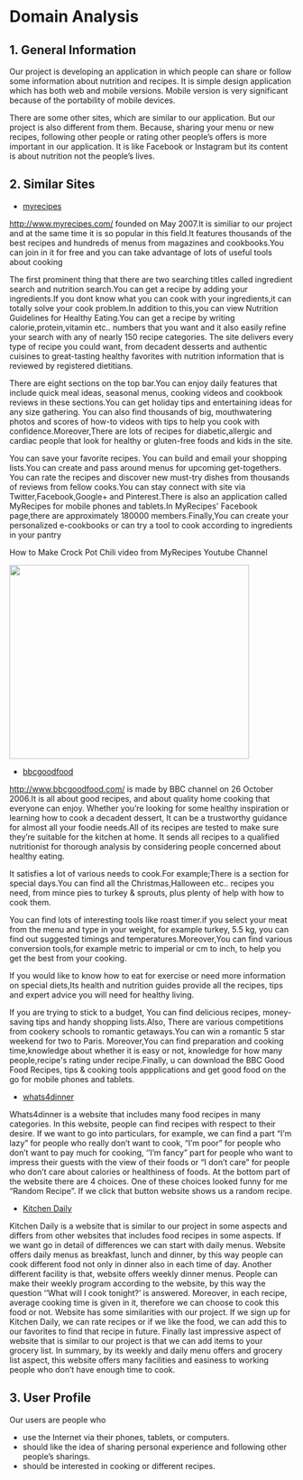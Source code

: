 # Domain Analysis #

## 1. General Information ##

Our project is developing an application in which people can share or follow some information about nutrition and recipes. It is simple design application which has both web and mobile versions. Mobile version is very significant because of the portability of mobile devices.

There are some other sites, which are similar to our application. But our project is also different from them. Because, sharing your menu or new recipes, following other people or rating other people’s offers is more important in our application. It is like Facebook or Instagram but its content is about nutrition not the people’s lives.

## 2. Similar Sites ##
  * <a href='http://www.myrecipes.com'>myrecipes</a>

http://www.myrecipes.com/ founded on May 2007.It is similiar to our project and at the same time it is so popular in this field.It features thousands of the best recipes and hundreds of menus from magazines and cookbooks.You can join in it for free and you can take advantage of lots of useful tools about cooking

The first prominent thing that there are two searching titles called ingredient search and nutrition search.You can get a recipe by adding  your ingredients.If you dont know what you can cook with your ingredients,it can totally solve your cook problem.In addition to this,you can view Nutrition Guidelines for Healthy Eating.You can get a recipe by writing calorie,protein,vitamin etc.. numbers that you want and it also easily refine your search with any of nearly 150 recipe categories. The site delivers every type of recipe you could want, from decadent desserts and authentic cuisines to great-tasting healthy favorites with nutrition information that is reviewed by registered dietitians.

There are eight sections on the top bar.You can enjoy daily features that include quick meal ideas, seasonal menus, cooking videos and cookbook reviews in these sections.You can get holiday tips and entertaining ideas for any size gathering. You can also find thousands of big, mouthwatering photos and scores of how-to videos with tips to help you cook with confidence.Moreover,There are lots of recipes for diabetic,allergic and cardiac people that look for  healthy or gluten-free foods and kids in the site.

You can save your favorite recipes. You can build and email your shopping lists.You can create and pass around menus for upcoming get-togethers. You can rate the recipes and discover new must-try dishes from thousands of reviews from fellow cooks.You can stay connect with site via Twitter,Facebook,Google+ and Pinterest.There is also an application called MyRecipes for mobile phones and tablets.In MyRecipes' Facebook page,there are approximately 180000 members.Finally,You can create your personalized e-cookbooks or can try a tool to cook according to ingredients in your pantry

How to Make Crock Pot Chili video from MyRecipes Youtube Channel

<a href='http://www.youtube.com/watch?feature=player_embedded&v=NLxIZROUY1g' target='_blank'><img src='http://img.youtube.com/vi/NLxIZROUY1g/0.jpg' width='425' height=344 /></a>

  * <a href='http://www.bbcgoodfood.com'>bbcgoodfood</a>


http://www.bbcgoodfood.com/ is made by BBC channel on 26 October 2006.It is all about good recipes, and about quality home cooking that everyone can enjoy. Whether you’re looking for some healthy inspiration or learning how to cook a decadent dessert, It can be a trustworthy guidance for almost all your foodie needs.All of its recipes are tested to make sure they’re suitable for the kitchen at home. It sends all recipes to a qualified nutritionist for thorough analysis by considering people concerned about healthy eating.

It satisfies a lot of various needs to cook.For example;There is a  section for special days.You can find all the Christmas,Halloween etc.. recipes you need, from mince pies to turkey & sprouts, plus plenty of help with how to cook them.

You can find lots of interesting tools like roast timer.if you select your meat from the menu and type in your weight, for example turkey, 5.5 kg, you can find out suggested timings and temperatures.Moreover,You can find various conversion tools,for example metric to imperial or cm to inch, to help you get the best from your cooking.

If you would like to know how to eat for exercise or need more information on special diets,Its health and nutrition guides provide all the recipes, tips and expert advice you will need for healthy living.

If you are trying to stick to a budget, You can find  delicious recipes, money-saving tips and handy shopping lists.Also,
There are various competitions from cookery schools to romantic getaways.You can win a romantic 5 star weekend for two to Paris.
Moreover,You can find preparation and cooking time,knowledge about whether it is easy or not, knowledge for how many people,recipe's rating under recipe.Finally, u can download the BBC Good Food Recipes, tips & cooking tools appplications and get good food on the go for mobile phones and tablets.



  * [whats4dinner](http://www.whats4dinner.org)

Whats4dinner is a website that includes many food recipes in many categories.  In this website, people can find recipes with respect to their desire.  If we want to go into particulars, for example, we can find a part “I’m lazy” for people who really don’t want to cook, “I’m poor” for people who don’t want to pay much for cooking, ‘’I’m fancy” part for people who want to impress their guests with the view of their foods or “I don’t care” for people who don’t care about calories or healthiness of foods. At the bottom part of the website there are 4 choices.  One of these choices looked funny for me “Random Recipe”. If we click that button website shows us a random recipe.

  * [Kitchen Daily](http://www.kitchendaily.com)

Kitchen Daily is a website that is similar to our project in some aspects and differs from other websites that includes food recipes in some aspects. If we want go in detail of differences we can start with daily menus. Website offers daily menus as breakfast, lunch and dinner, by this way people can cook different food not only in dinner also in each time of day. Another different facility is that, website offers weekly dinner menus. People can make their weekly program according to the website, by this way the question ‘’What will I cook tonight?’ is answered. Moreover, in each recipe, average cooking time is given in it, therefore we can choose to cook this food or not. Website has some similarities with our project. If we sign up for Kitchen Daily, we can rate recipes or if we like the food, we can add this to our favorites to find that recipe in future. Finally last impressive aspect of website that is similar to our project is that we can add items to your grocery list. In summary, by its weekly and daily menu offers and grocery list aspect, this website offers many facilities and easiness to working people who don’t have enough time to cook.

## 3. User Profile ##

Our users are people who
  * use the Internet via their phones, tablets, or computers.
  * should like the idea of sharing personal experience and following other people’s sharings.
  * should  be interested in cooking or different recipes.